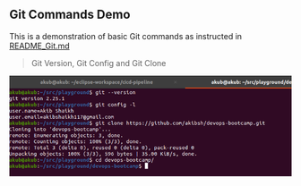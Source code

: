 ## Git Commands Demo 

This is a demonstration of basic Git commands as instructed in [README_Git.md](https://github.com/shubhamkushwah123/DevOps_README/blob/master/README_Git.md)

> Git Version, Git Config and Git Clone

<img src="./images/git-1.png">
